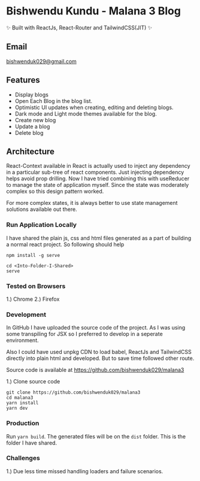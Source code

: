 # Bishwendu Kundu - Malana 3 Blog

✨ Built with ReactJs, React-Router and TailwindCSS(JIT) ✨

## Email

bishwenduk029@gmail.com

## Features

- Display blogs
- Open Each Blog in the blog list.
- Optimistic UI updates when creating, editing and deleting blogs.
- Dark mode and Light mode themes available for the blog.
- Create new blog
- Update a blog
- Delete blog

## Architecture

React-Context available in React is actually used to inject any dependency in a particular sub-tree of react components.
Just injecting dependency helps avoid prop drilling. Now I have tried combining this with useReducer to manage the state of application myself. Since the state was moderately complex so this design pattern worked.

For more complex states, it is always better to use state management solutions available out there.

### Run Application Locally

I have shared the plain js, css and html files generated as a part of building a normal react project.
So following should help

```
npm install -g serve
```

```
cd <Into-Folder-I-Shared>
serve
```

### Tested on Browsers

1.) Chrome
2.) Firefox

### Development

In GitHub I have uploaded the source code of the project. As I was using some transpiling for JSX so I preferred to develop in a seperate
environment.

Also I could have used unpkg CDN to load babel, ReactJs and TailwindCSS directly into plain html and developed. But to save time followed other route.

Source code is available at https://github.com/bishwenduk029/malana3

1.) Clone source code

```
git clone https://github.com/bishwenduk029/malana3
cd malana3
yarn install
yarn dev
```

### Production

Run `yarn build`. The generated files will be on the `dist` folder. This is the folder I have shared.

### Challenges

1.) Due less time missed handling loaders and failure scenarios.
